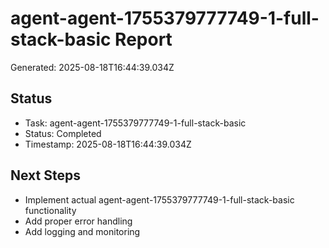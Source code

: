 # agent-agent-1755379777749-1-full-stack-basic Report

Generated: 2025-08-18T16:44:39.034Z

## Status
- Task: agent-agent-1755379777749-1-full-stack-basic
- Status: Completed
- Timestamp: 2025-08-18T16:44:39.034Z

## Next Steps
- Implement actual agent-agent-1755379777749-1-full-stack-basic functionality
- Add proper error handling
- Add logging and monitoring
